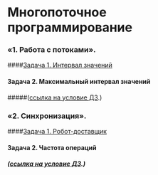 # Многопоточное программирование

### «1. Работа с потоками». 
####[Задача 1. Интервал значений](01_multithreading/task1/readme.md)
#### Задача 2. Максимальный интервал значений
#####([ссылка на условие ДЗ](https://github.com/netology-code/jd-homeworks/blob/video/multithreading/README.md "Ссылка на GitHub Netologia").)

### «2. Синхронизация». 
####[Задача 1. Робот-доставщик](02_synchronization/task1/readme.md)
#### Задача 2. Частота операций
##### ([ссылка на условие ДЗ](https://github.com/netology-code/jd-homeworks/tree/video/synchronization "Ссылка на GitHub Netologia").)
